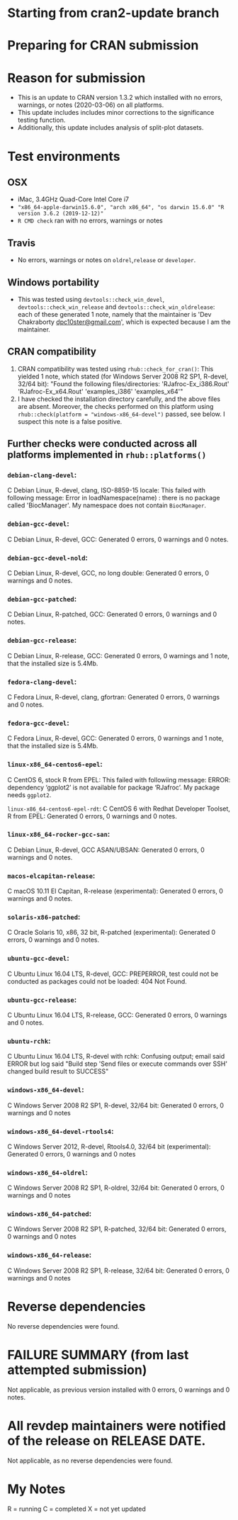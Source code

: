 # Starting from cran2-update branch 
# Preparing for CRAN submission

# Reason for submission
* This is an update to CRAN version 1.3.2 which installed with no errors, warnings, or notes (2020-03-06) on all platforms.
* This update includes includes minor corrections to the significance testing function.
* Additionally, this update includes analysis of split-plot datasets. 

# Test environments

## OSX
* iMac, 3.4GHz Quad-Core Intel Core i7
* `"x86_64-apple-darwin15.6.0", "arch x86_64", "os darwin 15.6.0" "R version 3.6.2 (2019-12-12)"` 
* `R CMD check` ran with no errors, warnings or notes

## Travis
* No errors, warnings or notes on `oldrel`,`release` or `developer`. 

## Windows portability
* This was tested using `devtools::check_win_devel`, `devtools::check_win_release` and `devtools::check_win_oldrelease`: each of these generated 1 note, namely that the maintainer is 'Dev Chakraborty <dpc10ster@gmail.com>', which is expected because I am the maintainer.


## CRAN compatibility
1. CRAN compatibility was tested using `rhub::check_for_cran()`: This yielded 1 note, which stated (for Windows Server 2008 R2 SP1, R-devel, 32/64 bit): "Found the following files/directories: 'RJafroc-Ex_i386.Rout' 'RJafroc-Ex_x64.Rout' 'examples_i386' 'examples_x64'"
1. I have checked the installation directory carefully, and the above files are absent. Moreover, the checks performed on this platform using `rhub::check(platform = "windows-x86_64-devel")` passed, see below. I suspect this note is a false positive.

## Further checks were conducted across all platforms implemented in `rhub::platforms()`

### `debian-clang-devel`: 
C  Debian Linux, R-devel, clang, ISO-8859-15 locale: This failed with following message: Error in loadNamespace(name) : there is no package called 'BiocManager'. My namespace does not contain `BiocManager`.
  
### `debian-gcc-devel`:
C  Debian Linux, R-devel, GCC: Generated 0 errors, 0 warnings and 0 notes.

### `debian-gcc-devel-nold`:
C  Debian Linux, R-devel, GCC, no long double: Generated 0 errors, 0 warnings and 0 notes.

### `debian-gcc-patched`:
C  Debian Linux, R-patched, GCC:  Generated 0 errors, 0 warnings and 0 notes.

### `debian-gcc-release`:
C  Debian Linux, R-release, GCC: Generated 0 errors, 0 warnings and 1 note, that the installed size is  5.4Mb.

### `fedora-clang-devel`:
C  Fedora Linux, R-devel, clang, gfortran: Generated 0 errors, 0 warnings and 0 notes.

### `fedora-gcc-devel`:
C  Fedora Linux, R-devel, GCC: Generated 0 errors, 0 warnings and 1 note, that the installed size is  5.4Mb.

### `linux-x86_64-centos6-epel`: 
C  CentOS 6, stock R from EPEL: This failed with followiing message: ERROR: dependency ‘ggplot2’ is not available for package ‘RJafroc’. My package needs `ggplot2`. 
  
`linux-x86_64-centos6-epel-rdt`:
C  CentOS 6 with Redhat Developer Toolset, R from EPEL: Generated 0 errors, 0 warnings and 0 notes. 

### `linux-x86_64-rocker-gcc-san`:
C  Debian Linux, R-devel, GCC ASAN/UBSAN: Generated 0 errors, 0 warnings and 0 notes. 
  
### `macos-elcapitan-release`:
C  macOS 10.11 El Capitan, R-release (experimental): Generated 0 errors, 0 warnings and 0 notes.
  
### `solaris-x86-patched`:
C  Oracle Solaris 10, x86, 32 bit, R-patched (experimental): Generated 0 errors, 0 warnings and 0 notes.
  
### `ubuntu-gcc-devel`:
C  Ubuntu Linux 16.04 LTS, R-devel, GCC: PREPERROR, test could not be conducted as packages could not be loaded: 404 Not Found.

### `ubuntu-gcc-release`:
C  Ubuntu Linux 16.04 LTS, R-release, GCC: Generated 0 errors, 0 warnings and 0 notes.

### `ubuntu-rchk`:
C  Ubuntu Linux 16.04 LTS, R-devel with rchk: Confusing output; email said ERROR but log said "Build step 'Send files or execute commands over SSH' changed build result to SUCCESS"

### `windows-x86_64-devel`: 
C  Windows Server 2008 R2 SP1, R-devel, 32/64 bit: Generated 0 errors, 0 warnings and 0 notes

### `windows-x86_64-devel-rtools4`:
C  Windows Server 2012, R-devel, Rtools4.0, 32/64 bit (experimental): Generated 0 errors, 0 warnings and 0 notes

### `windows-x86_64-oldrel`:
C  Windows Server 2008 R2 SP1, R-oldrel, 32/64 bit: Generated 0 errors, 0 warnings and 0 notes

### `windows-x86_64-patched`:
C  Windows Server 2008 R2 SP1, R-patched, 32/64 bit: Generated 0 errors, 0 warnings and 0 notes

### `windows-x86_64-release`:
C  Windows Server 2008 R2 SP1, R-release, 32/64 bit: Generated 0 errors, 0 warnings and 0 notes

# Reverse dependencies #
No reverse dependencies were found.

# FAILURE SUMMARY (from last attempted submission) #
Not applicable, as previous version installed with 0 errors, 0 warnings and 0 notes.

# All revdep maintainers were notified of the release on RELEASE DATE. #
Not applicable, as no reverse dependencies were found.


# My Notes #
R = running
C = completed
X = not yet updated
